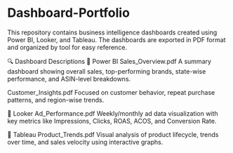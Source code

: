 # Dashboard-Portfolio
This repository contains business intelligence dashboards created using Power BI, Looker, and Tableau. The dashboards are exported in PDF format and organized by tool for easy reference.

🔍 Dashboard Descriptions
🔷 Power BI
Sales_Overview.pdf
A summary dashboard showing overall sales, top-performing brands, state-wise performance, and ASIN-level breakdowns.

Customer_Insights.pdf
Focused on customer behavior, repeat purchase patterns, and region-wise trends.

🔶 Looker
Ad_Performance.pdf
Weekly/monthly ad data visualization with key metrics like Impressions, Clicks, ROAS, ACOS, and Conversion Rate.

🔷 Tableau
Product_Trends.pdf
Visual analysis of product lifecycle, trends over time, and sales velocity using interactive graphs.
